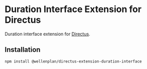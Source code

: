 # Duration Interface Extension for Directus

Duration interface extension for [Directus](https://directus.io/).

## Installation

```bash
npm install @wellenplan/directus-extension-duration-interface
```
